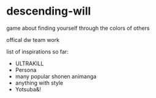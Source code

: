 # descending-will
game about finding yourself through the colors of others

offical dw team work


list of inspirations so far:
- ULTRAKILL
- Persona
- many popular shonen animanga
- anything with style
- Yotsuba&!
